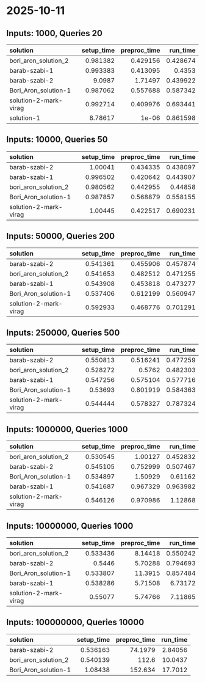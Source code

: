 # 2025-10-11

## Inputs: 1000, Queries 20

| solution              |   setup_time |   preproc_time |   run_time |
|:----------------------|-------------:|---------------:|-----------:|
| bori_aron_solution_2  |     0.981382 |       0.429156 |   0.428674 |
| barab-szabi-1         |     0.993383 |       0.413095 |   0.4353   |
| barab-szabi-2         |     9.0987   |       1.71497  |   0.439922 |
| Bori_Aron_solution-1  |     0.987062 |       0.557688 |   0.587342 |
| solution-2-mark-virag |     0.992714 |       0.409976 |   0.693441 |
| solution-1            |     8.78617  |       1e-06    |   0.861598 |

## Inputs: 10000, Queries 50

| solution              |   setup_time |   preproc_time |   run_time |
|:----------------------|-------------:|---------------:|-----------:|
| barab-szabi-2         |     1.00041  |       0.434335 |   0.438097 |
| barab-szabi-1         |     0.996502 |       0.420642 |   0.443907 |
| bori_aron_solution_2  |     0.980562 |       0.442955 |   0.44858  |
| Bori_Aron_solution-1  |     0.987857 |       0.568879 |   0.558155 |
| solution-2-mark-virag |     1.00445  |       0.422517 |   0.690231 |

## Inputs: 50000, Queries 200

| solution              |   setup_time |   preproc_time |   run_time |
|:----------------------|-------------:|---------------:|-----------:|
| barab-szabi-2         |     0.541361 |       0.455906 |   0.457874 |
| bori_aron_solution_2  |     0.541653 |       0.482512 |   0.471255 |
| barab-szabi-1         |     0.543908 |       0.453818 |   0.473277 |
| Bori_Aron_solution-1  |     0.537406 |       0.612199 |   0.560947 |
| solution-2-mark-virag |     0.592933 |       0.468776 |   0.701291 |

## Inputs: 250000, Queries 500

| solution              |   setup_time |   preproc_time |   run_time |
|:----------------------|-------------:|---------------:|-----------:|
| barab-szabi-2         |     0.550813 |       0.516241 |   0.477259 |
| bori_aron_solution_2  |     0.528272 |       0.5762   |   0.482303 |
| barab-szabi-1         |     0.547256 |       0.575104 |   0.577716 |
| Bori_Aron_solution-1  |     0.53693  |       0.801919 |   0.584363 |
| solution-2-mark-virag |     0.544444 |       0.578327 |   0.787324 |

## Inputs: 1000000, Queries 1000

| solution              |   setup_time |   preproc_time |   run_time |
|:----------------------|-------------:|---------------:|-----------:|
| bori_aron_solution_2  |     0.530545 |       1.00127  |   0.452832 |
| barab-szabi-2         |     0.545105 |       0.752999 |   0.507467 |
| Bori_Aron_solution-1  |     0.534897 |       1.50929  |   0.61162  |
| barab-szabi-1         |     0.541687 |       0.967329 |   0.963982 |
| solution-2-mark-virag |     0.546126 |       0.970986 |   1.12868  |

## Inputs: 10000000, Queries 1000

| solution              |   setup_time |   preproc_time |   run_time |
|:----------------------|-------------:|---------------:|-----------:|
| bori_aron_solution_2  |     0.533436 |        8.14418 |   0.550242 |
| barab-szabi-2         |     0.5446   |        5.70288 |   0.794693 |
| Bori_Aron_solution-1  |     0.533807 |       11.3915  |   0.857484 |
| barab-szabi-1         |     0.538286 |        5.71508 |   6.73172  |
| solution-2-mark-virag |     0.55077  |        5.74766 |   7.11865  |

## Inputs: 100000000, Queries 10000

| solution             |   setup_time |   preproc_time |   run_time |
|:---------------------|-------------:|---------------:|-----------:|
| barab-szabi-2        |     0.536163 |        74.1979 |    2.84056 |
| bori_aron_solution_2 |     0.540139 |       112.6    |   10.0437  |
| Bori_Aron_solution-1 |     1.08438  |       152.634  |   17.7012  |